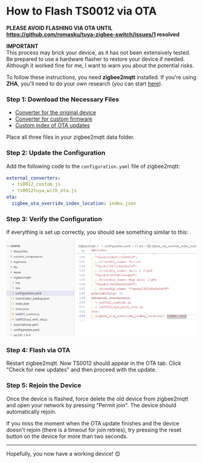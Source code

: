 # How to Flash TS0012 via OTA  

**PLEASE AVOID FLASHING VIA OTA UNTIL https://github.com/romasku/tuya-zigbee-switch/issues/1 resolved**

**IMPORTANT**  
This process may brick your device, as it has not been extensively tested. Be prepared to use a hardware flasher to restore your device if needed. Although it worked fine for me, I want to warn you about the potential risks.  

To follow these instructions, you need **zigbee2mqtt** installed. If you're using **ZHA**, you'll need to do your own research (you can start [here](https://github.com/pvvx/ZigbeeTLc/issues/7)).  

### Step 1: Download the Necessary Files  
- [Converter for the original device](https://github.com/romasku/tuya-zigbee-switch/raw/refs/heads/main/zigbee2mqtt/converters/ts0012tuya_with_ota.js)  
- [Converter for custom firmware](https://github.com/romasku/tuya-zigbee-switch/blob/main/zigbee2mqtt/converters/ts0012_custom.js)  
- [Custom index of OTA updates](https://github.com/romasku/tuya-zigbee-switch/raw/refs/heads/main/zigbee2mqtt/ota/index.json)  

Place all three files in your zigbee2mqtt data folder.  

### Step 2: Update the Configuration  

Add the following code to the `configuration.yaml` file of zigbee2mqtt:  

```yaml
external_converters:
  - ts0012_custom.js
  - ts0012tuya_with_ota.js
ota:
  zigbee_ota_override_index_location: index.json
```

### Step 3: Verify the Configuration  

If everything is set up correctly, you should see something similar to this:  

![screen_ota_config](screen_ota_config.png)  

### Step 4: Flash via OTA

Restart zigbee2mqtt. Now TS0012 should appear in the OTA tab. Click "Check for new updates" and then proceed with the update.  


### Step 5: Rejoin the Device  

Once the device is flashed, force delete the old device from zigbee2mqtt and open your network by pressing "Permit join". The device should automatically rejoin.  

If you miss the moment when the OTA update finishes and the device doesn't rejoin (there is a timeout for join retries), try pressing the reset button on the device for more than two seconds.  

---

Hopefully, you now have a working device! 😊  